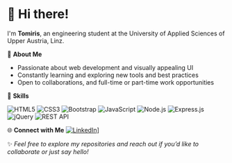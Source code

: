 # 👋 Hi there!

I'm **Tomiris**, an engineering student at the University of Applied Sciences of Upper Austria, Linz.

🤠 **About Me**

- Passionate about web development and visually appealing UI
- Constantly learning and exploring new tools and best practices
- Open to collaborations, and full-time or part-time work opportunities

🚀 **Skills**

![HTML5](https://img.shields.io/badge/HTML5-E34F26?style=for-the-badge&logo=html5&logoColor=white)
![CSS3](https://img.shields.io/badge/CSS3-1572B6?style=for-the-badge&logo=css3&logoColor=white)
![Bootstrap](https://img.shields.io/badge/Bootstrap-563D7C?style=for-the-badge&logo=bootstrap&logoColor=white)
![JavaScript](https://img.shields.io/badge/JavaScript-F7DF1E?style=for-the-badge&logo=javascript&logoColor=black)
![Node.js](https://img.shields.io/badge/Node.js-339933?style=for-the-badge&logo=nodedotjs&logoColor=white)
![Express.js](https://img.shields.io/badge/Express.js-000000?style=for-the-badge&logo=express&logoColor=white)
![jQuery](https://img.shields.io/badge/jQuery-0769AD?style=for-the-badge&logo=jquery&logoColor=white)
![REST API](https://img.shields.io/badge/REST%20API-000000?style=for-the-badge)

🌐 **Connect with Me**
[![LinkedIn](https://img.shields.io/badge/LinkedIn-0A66C2?style=for-the-badge&logo=linkedin&logoColor=white)](https://www.linkedin.com/in/tomiris-amangeldy-79aa832b4/)]

✨ *Feel free to explore my repositories and reach out if you’d like to collaborate or just say hello!*
